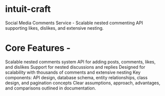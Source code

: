 
# intuit-craft
Social Media Comments Service - Scalable nested commenting API supporting likes, dislikes, and extensive nesting. 

# Core Features -
Scalable nested comments system
API for adding posts, comments, likes, and dislikes
Support for nested discussions and replies
Designed for scalability with thousands of comments and extensive nesting
Key components: API design, database schema, entity relationships, class design, and pagination concepts
Clear assumptions, approach, advantages, and comparisons outlined in documentation.
